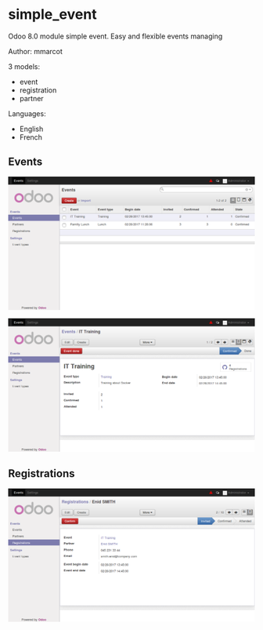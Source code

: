 # simple_event
Odoo 8.0 module simple event. Easy and flexible events managing

Author: mmarcot

3 models:
  - event
  - registration
  - partner

Languages:
  - English
  - French

## Events

![Event's view list](https://github.com/mmarcot/simple_event/blob/screenshots/screenshots/events_list.png)

![Event's view form](https://github.com/mmarcot/simple_event/blob/screenshots/screenshots/events_form.png)


## Registrations

![Registration's view form](https://github.com/mmarcot/simple_event/blob/screenshots/screenshots/registration_form.png)

  
  
